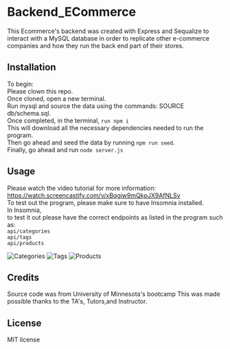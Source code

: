 # Backend_ECommerce

This Ecommerce's backend was created with Express and Sequalize to interact with a MySQL database in order to replicate other e-commerce companies and how they run the back end part of their stores.


## Installation
To begin:\
Please clown this repo.\
Once cloned, open a new terminal.\
Run mysql and source the data using the commands: SOURCE db/schema.sql.\
Once completed, in the terminal, ```run npm i```\
This will download all the necessary dependencies needed to run the program.\
Then go ahead and seed the data by running ```npm run seed```.\
Finally, go ahead and run ```node server.js```

## Usage 
Please watch the video tutorial for more information:\
https://watch.screencastify.com/v/xBqgiw9mQkpJX9AfNLSv
\
To test out the program, please make sure to have Insomnia installed. \
In Insomnia,\
to test it out please have the correct endpoints as listed in the program such as:\
```api/categories```\
```api/tags```\
```api/products```

![Categories](https://github.com/XDSirius/Backend_Ecommerce/blob/main/images/categories.png "Categories Endpoint")
![Tags](https://github.com/XDSirius/Backend_Ecommerce/blob/main/images/tags.png "Tags Endpoint")
![Products](https://github.com/XDSirius/Backend_Ecommerce/blob/main/images/products.png "Products Endpoint")


## Credits
Source code was from University of Minnesota's bootcamp
This was made possible thanks to the  TA's, Tutors,and  Instructor.

## License
MIT license



